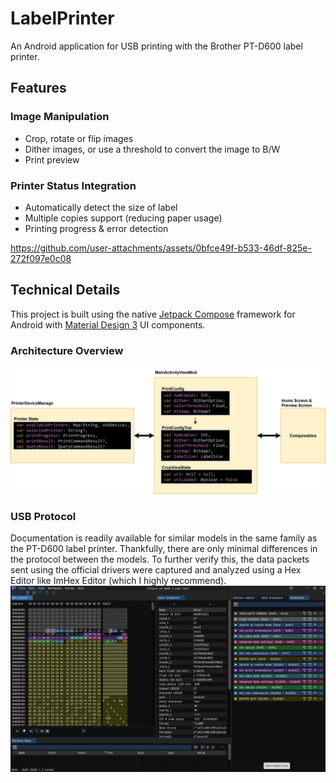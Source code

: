 # LabelPrinter
An Android application for USB printing with the Brother PT-D600 label printer.

## Features
### Image Manipulation
- Crop, rotate or flip images
- Dither images, or use a threshold to convert the image to B/W
- Print preview
### Printer Status Integration
- Automatically detect the size of label
- Multiple copies support (reducing paper usage)
- Printing progress & error detection

https://github.com/user-attachments/assets/0bfce49f-b533-46df-825e-272f097e0c08

## Technical Details
This project is built using the native [Jetpack Compose](https://developer.android.com/compose) framework for Android with [Material Design 3](https://developer.android.com/develop/ui/compose/designsystems/material3) UI components.

### Architecture Overview
![Architecture Overview](doc/labelprinterarchitecture.svg)

### USB Protocol
Documentation is readily available for similar models in the same family as the PT-D600 label printer. Thankfully, there are only minimal differences in the protocol between the models. To further verify this, the data packets sent using the official drivers were captured and analyzed using a Hex Editor like ImHex Editor (which I highly recommend).
![USB Byte Stream analyzed using ImHex Editor](doc/labelprinterimhex.png "USB byte stream analyzed using ImHex Editor")